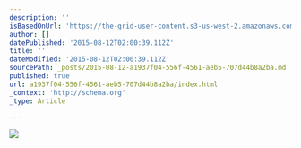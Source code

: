 ```yaml
---
description: ''
isBasedOnUrl: 'https://the-grid-user-content.s3-us-west-2.amazonaws.com/2b5dbb6f-5c1c-4c32-af8b-dfcc6e5364ee.jpg'
author: []
datePublished: '2015-08-12T02:00:39.112Z'
title: ''
dateModified: '2015-08-12T02:00:39.112Z'
sourcePath: _posts/2015-08-12-a1937f04-556f-4561-aeb5-707d44b8a2ba.md
published: true
url: a1937f04-556f-4561-aeb5-707d44b8a2ba/index.html
_context: 'http://schema.org'
_type: Article

---
```

![](https://the-grid-user-content.s3-us-west-2.amazonaws.com/2b5dbb6f-5c1c-4c32-af8b-dfcc6e5364ee.jpg)